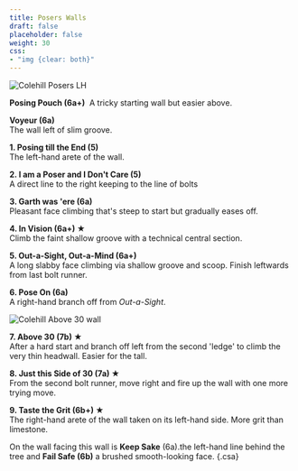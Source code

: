 ```yaml
---
title: Posers Walls
draft: false
placeholder: false
weight: 30
css:
- "img {clear: both}"
---
```


![Colehill Posers LH](/img/peak/matlock/colehill-posers-wall-lh.jpg)

**Posing Pouch (6a+)**  
A tricky starting wall but easier above.

**Voyeur (6a)**  
The wall left of slim groove.

**1. Posing till the End (5)**  
The left-hand arete of the wall.

**2. I am a Poser and I Don't Care (5)**  
A direct line to the right keeping to the line of bolts

**3. Garth was 'ere (6a)**  
Pleasant face climbing that's steep to start but gradually eases off.

**4. In Vision (6a+) ★**  
Climb the faint shallow groove with a technical central section.

**5. Out-a-Sight, Out-a-Mind (6a+)**  
A long slabby face climbing via shallow groove and scoop. Finish leftwards from last bolt runner.

**6. Pose On (6a)**  
A right-hand branch off from *Out-a-Sight*.

![Colehill Above 30 wall](/img/peak/matlock/colehill-posers-wall-rh.jpg)

**7. Above 30 (7b) ★**  
After a hard start and branch off left from the second 'ledge' to climb the very thin headwall. Easier for the tall.

**8. Just this Side of 30 (7a) ★**  
From the second bolt runner, move right and fire up the wall with one more trying move.

**9. Taste the Grit (6b+) ★**  
The right-hand arete of the wall taken on its left-hand side. More grit than limestone.

On the wall facing this wall is **Keep Sake** (6a).the left-hand line behind the tree and **Fail Safe (6b)** a brushed smooth-looking face.
{.csa}
